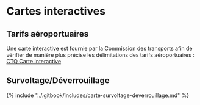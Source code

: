 # Cartes interactives

## Tarifs aéroportuaires

Une carte interactive est fournie par la Commission des transports afin de vérifier de manière plus précise les délimitations des tarifs aéroportuaires : [CTQ Carte Interactive](https://www.ctq.gouv.qc.ca/fileadmin/documents/CarteInteractive/carte.html)

## Survoltage/Déverrouillage

{% include "../.gitbook/includes/carte-survoltage-deverrouillage.md" %}

